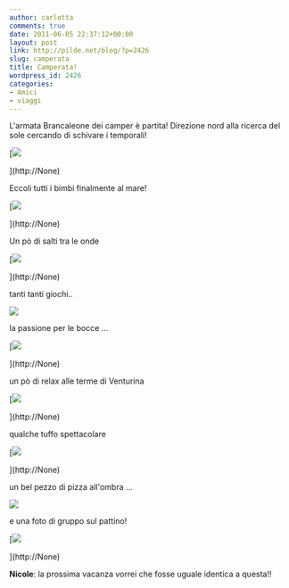 ```yaml
---
author: carlotta
comments: true
date: 2011-06-05 22:37:12+00:00
layout: post
link: http://pilde.net/blog/?p=2426
slug: camperata
title: Camperata!
wordpress_id: 2426
categories:
- Amici
- viaggi
---
```


[](http://None)


[](http://None)


L'armata Brancaleone dei camper è partita! Direzione nord alla ricerca del sole cercando di schivare i temporali!

[![](http://pilde.net/blog/wp-content/uploads/2011/06/cartina_redux.jpg)


](http://None)




Eccoli tutti i bimbi finalmente al mare!

[![](http://pilde.net/blog/wp-content/uploads/2011/06/gruppo.jpg)


](http://None)




Un pò di salti tra le onde

[![](http://pilde.net/blog/wp-content/uploads/2011/06/onde.jpg)


](http://None)




tanti tanti giochi..

![](http://pilde.net/blog/wp-content/uploads/2011/06/mati_sn.jpg)




la passione per le bocce ...

[![](http://pilde.net/blog/wp-content/uploads/2011/06/mati_sabbia.jpg)


](http://None)




un pò di relax alle terme di Venturina

[![](http://pilde.net/blog/wp-content/uploads/2011/06/annarelax.jpg)


](http://None)




qualche tuffo spettacolare

[![](http://pilde.net/blog/wp-content/uploads/2011/06/mati_tuffo.jpg)


](http://None)




un bel pezzo di pizza all'ombra ...

![](http://pilde.net/blog/wp-content/uploads/2011/06/marghe_anna_ombra.jpg)




e una foto di gruppo sul pattino!

[![](http://pilde.net/blog/wp-content/uploads/2011/06/pattino.jpg)


](http://None)




**Nicole**: la prossima vacanza vorrei che fosse uguale identica a questa!!
